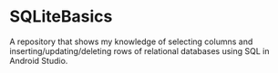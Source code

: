 # SQLiteBasics
A repository that shows my knowledge of selecting columns and inserting/updating/deleting rows of relational databases using SQL in Android Studio.
